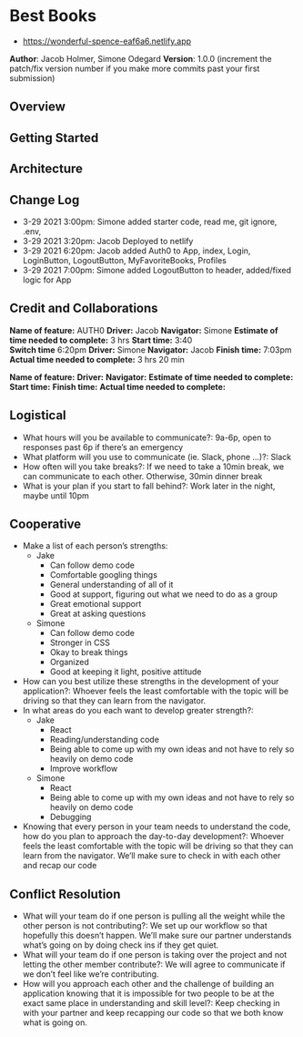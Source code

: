 # Best Books
- https://wonderful-spence-eaf6a6.netlify.app

**Author**: Jacob Holmer, Simone Odegard
**Version**: 1.0.0 (increment the patch/fix version number if you make more commits past your first submission)

## Overview
<!-- Provide a high level overview of what this application is and why you are building it, beyond the fact that it's an assignment for this class. (i.e. What's your problem domain?) -->

## Getting Started
<!-- What are the steps that a user must take in order to build this app on their own machine and get it running? -->

## Architecture
<!-- Provide a detailed description of the application design. What technologies (languages, libraries, etc) you're using, and any other relevant design information. -->

## Change Log
- 3-29 2021 3:00pm: Simone added starter code, read me, git ignore, .env, 
- 3-29 2021 3:20pm: Jacob Deployed to netlify
- 3-29 2021 6:20pm: Jacob added Auth0 to App, index, Login, LoginButton, LogoutButton, MyFavoriteBooks, Profiles
- 3-29 2021 7:00pm: Simone added LogoutButton to header, added/fixed logic for App

## Credit and Collaborations
<!-- Give credit (and a link) to other people or resources that helped you build this application. -->

**Name of feature:** AUTH0
**Driver:** Jacob
**Navigator:** Simone
**Estimate of time needed to complete:** 3 hrs
**Start time:** 3:40  
**Switch time** 6:20pm
**Driver:** Simone
**Navigator:** Jacob
**Finish time:** 7:03pm
**Actual time needed to complete:** 3 hrs 20 min

**Name of feature:**
**Driver:**
**Navigator:**
**Estimate of time needed to complete:**
**Start time:**
**Finish time:**
**Actual time needed to complete:**

## Logistical
- What hours will you be available to communicate?: 9a-6p, open to responses past 6p if there’s an emergency
- What platform will you use to communicate (ie. Slack, phone …)?: Slack
- How often will you take breaks?: If we need to take a 10min break, we can communicate to each other. Otherwise, 30min dinner break
- What is your plan if you start to fall behind?: Work later in the night, maybe until 10pm

## Cooperative
- Make a list of each person’s strengths:
  - Jake
    - Can follow demo code
    - Comfortable googling things
    - General understanding of all of it
    - Good at support, figuring out what we need to do as a group
    - Great emotional support
    - Great at asking questions
  - Simone
    - Can follow demo code
    - Stronger in CSS
    - Okay to break things
    - Organized
    - Good at keeping it light, positive attitude
- How can you best utilize these strengths in the development of your application?: Whoever feels the least comfortable with the topic will be driving so that they can learn from the navigator.
- In what areas do you each want to develop greater strength?:
  - Jake
    - React
    - Reading/understanding code
    - Being able to come up with my own ideas and not have to rely so heavily on demo code
    - Improve workflow
  - Simone
    - React
    - Being able to come up with my own ideas and not have to rely so heavily on demo code
    - Debugging
- Knowing that every person in your team needs to understand the code, how do you plan to approach the day-to-day development?: Whoever feels the least comfortable with the topic will be driving so that they can learn from the navigator. We’ll make sure to check in with each other and recap our code

## Conflict Resolution
- What will your team do if one person is pulling all the weight while the other person is not contributing?: We set up our workflow so that hopefully this doesn’t happen. We’ll make sure our partner understands what’s going on by doing check ins if they get quiet.
- What will your team do if one person is taking over the project and not letting the other member contribute?: We will agree to communicate if we don’t feel like we’re contributing.
- How will you approach each other and the challenge of building an application knowing that it is impossible for two people to be at the exact same place in understanding and skill level?: Keep checking in with your partner and keep recapping our code so that we both know what is going on.
